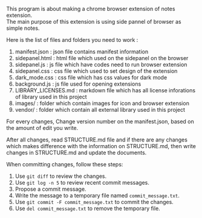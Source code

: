 This program is about making a chrome browser extension of notes extension.  
The main purpose of this extension is using side pannel of browser as simple notes.  

Here is the list of files and folders you need to work :  

1. manifest.json : json file contains manifest information  
2. sidepanel.html : html file which used on the sidepanel on the browser  
3. sidepanel.js : js file which have codes need to run browser extension  
4. sidepanel.css : css file which used to set design of the extension  
5. dark_mode.css : css file which has css values for dark mode  
6. background.js : js file used for opening extensions  
7. LIBRARY_LICENSES.md : markdown file which has all license inforations of library used in this project  
8. images/ : folder which contain images for icon and browser extension  
9. vendor/ : folder which contain all external library used in this project  

For every changes, Change version number on the manifest.json, based on the amount of edit you write.  

After all changes, read STRUCTURE.md file and if there are any changes which makes difference with the information on STRUCTURE.md, then write changes in STRUCTURE.md and update the documents.

When committing changes, follow these steps:  

1. Use `git diff` to review the changes.  
2. Use `git log -n 5` to review recent commit messages.  
3. Propose a commit message.  
4. Write the message to a temporary file named `commit_message.txt`.  
5. Use `git commit -F commit_message.txt` to commit the changes.  
6. Use `del commit_message.txt` to remove the temporary file.  
